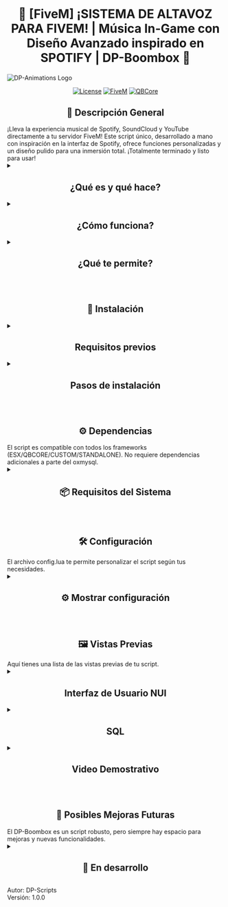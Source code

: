 <p align="center">
<h1 align="center">🎵 [FiveM] ¡SISTEMA DE ALTAVOZ PARA FIVEM! | Música In-Game con Diseño Avanzado inspirado en SPOTIFY | DP-Boombox 🎵</h1>

<img width="960" height="auto" align="center" alt="DP-Animations Logo" src="https://i.imgur.com/zQS9GoF.png" />

</p>

<div align="center">

[![License](https://img.shields.io/badge/License-MIT-blue.svg)](https://opensource.org/licenses/MIT)
[![FiveM](https://img.shields.io/badge/FiveM-Script-important)](https://fivem.net/)
[![QBCore](https://img.shields.io/badge/QBCore-Framework-success)](<[https://qbcore-framework.github.io/qb-docs/](https://github.com/qbcore-framework)>)

</div>

<h2 align="center"> 📝 Descripción General</h2>
¡Lleva la experiencia musical de Spotify, SoundCloud y YouTube directamente a tu servidor FiveM! Este script único, desarrollado a mano con inspiración en la interfaz de Spotify, ofrece funciones personalizadas y un diseño pulido para una inmersión total. ¡Totalmente terminado y listo para usar!

<details>
<summary><h2 align="center">¿Qué es y qué hace?</h2></summary>
- Permite a los jugadores reproducir música in-game con una interfaz similar a Spotify.<br>
- Incluye funciones de sincronización para que varios jugadores puedan escuchar la misma música.<br>
- Proporciona control de volumen y navegación de pistas desde el menú.<br>
- El sistema de sonido tiene un medidor de distancias, haciendo que la música suene más suave a medida que te alejas del altavoz.<br>

</details>
<details>
<summary><h2 align="center">¿Cómo funciona?</h2></summary>
- Usa la interfaz NUI para mostrar un menú de mascotas en la tienda.<br>
- Permite gestionar el estado de la mascota (salud, hambre, sed, higiene, cariño).<br>
- Las mascotas se pueden comprar en la tienda y liberar de forma permanente.<br>

</details>
<details>
<summary><h2 align="center">¿Qué te permite?</h2></summary>
✅ Interfaz estilo Spotify, SoundCloud y YouTube 🎧.<br>
✅ Reproduce música in-game 🎶.<br>
✅ Medidor de distancias para las canciones.<br>
✅ Listas compartibles.<br>
✅ Sincronización con otros jugadores 👥.<br>
✅ Control de volumen y pistas directamente desde el menú.<br>
✅ Configurador avanzado ⚙️.<br>
✅ Integración con DP-Admin para gestión de logs.<br>
✅ Optimizado para servidores RP 🎭: Sin lags y compatible con otros recursos.<br>

</details>
<br><br>
<h2 align="center"> 🚀 Instalación</h2>

<details>
<summary><h2 align="center">Requisitos previos</h2></summary>
- Servidor FiveM con cualquier framework instalado (ESX/QBCORE/CUSTOM/STANDALONE).<br>
- MySQL configurado. (oxmysql)<br>

</details>
<details>
<summary><h2 align="center">Pasos de instalación</h2></summary>
1. **Descargar el script** desde el repositorio oficial.<br>
2. **Colocar la carpeta** en tu servidor con el nombre exacto DP-Boombox.<br>
   - ⚠️ El nombre debe ser exactamente este para evitar problemas.<br>
3. **Configuración de la Base de Datos**.<br>
Abre el archivo Insert.sql.<br>
Copia y pega el contenido en tu base de datos MySQL y ejecútalo para crear la tabla de mascotas/pets.
(Asegúrate de que tu servidor tenga acceso a la base de datos configurada para mysql-async / ghmattimysql / oxmysql.).<br>
4. **DAñadir el item speaker** a tu inventario/framework. Para QB-Core, copia y pega el siguiente código en tu archivo qb-core/shared/items.lua:<br><br>
speaker = {
    name = "speaker",
    label = "Altavoz",
    weight = 0,
    type = "item",
    image = "speaker.png",
    unique = false,
    useable = true,
    shouldClose = true,
    combinable = nil,
    description = "Dispositivo de salida de audio que convierte señales eléctricas en ondas sonoras audibles. Es un componente fundamental en cualquier sistema de reproducción de sonido. En pocas palabras, es un ALTAVOZ BLUETOOTH de toda la vida..."
},
<br>
<img width="100" height="auto" align="center" alt="speaker" src="speaker.png" />

</details>
<br><br>
<h2 align="center"> ⚙️ Dependencias</h2>
El script es compatible con todos los frameworks (ESX/QBCORE/CUSTOM/STANDALONE). No requiere dependencias adicionales a parte del oxmysql.
<details>
<summary><h2 align="center"> 📦 Requisitos del Sistema</h2></summary>

| Recurso                                                                                       | Descripción         | Enlace                                                   |
| --------------------------------------------------------------------------------------------- | ------------------- | -------------------------------------------------------- |
| <img src="https://placehold.co/20x20/555555/FFFFFF?text=QB" alt="QB"> qb-core                 | Framework principal | [🔗 GitHub](https://github.com/qbcore-framework/qb-core) |
| <img src="https://placehold.co/20x20/555555/FFFFFF?text=DP" alt="DP"> PD-TextUI (recomendado) | Text UI avanzado    | [🔗 GitHub]()                                            |

</details>
<br><br>
<h2 align="center">🛠️ Configuración</h2>
El archivo config.lua te permite personalizar el script según tus necesidades.

<details>
<summary><h2 align="center">⚙️ Mostrar configuración</h2></summary>

<h3>config.lua</h3>
<img width="400" height="auto" alt="image" style="border-radius: 8px; box-shadow: 0 4px 8px rgba(0,0,0,0.1);" src="https://i.imgur.com/XNDr6BY.png" />

| Archivo        | Función Principal                                                                                        |
| -------------- | -------------------------------------------------------------------------------------------------------- |
| **config.lua** | Define las configuraciones principales del script, como los comandos, las notificaciones y los permisos. |

</details>
<br><br>
<h2 align="center"> 🖼️ Vistas Previas</h2>
Aquí tienes una lista de las vistas previas de tu script.

<details>
<p align="center">
<summary><h2 align="center">Interfaz de Usuario NUI</h2></summary>

<img width="250" height="auto" alt="image" style="border-radius: 8px; box-shadow: 0 4px 8px rgba(0,0,0,0.1);" src="![alt text](image.png)" />

<img width="250" height="auto" alt="image" style="border-radius: 8px; box-shadow: 0 4px 8px rgba(0,0,0,0.1);" src="![alt text](image-1.png)" />

<img width="350" height="auto" alt="image" style="border-radius: 8px; box-shadow: 0 4px 8px rgba(0,0,0,0.1);" src="![alt text](image-2.png)" />

<img width="350" height="auto" alt="image" style="border-radius: 8px; box-shadow: 0 4px 8px rgba(0,0,0,0.1);" src="![alt text](image-3.png)" />

<img width="350" height="auto" alt="image" style="border-radius: 8px; box-shadow: 0 4px 8px rgba(0,0,0,0.1);" src="![alt text](image-4.png)" />

</p>
</details>
<details>
<p align="center">
<summary><h2 align="center">SQL</h2></summary>

<img width="250" height="auto" alt="image" style="border-radius: 8px; box-shadow: 0 4px 8px rgba(0,0,0,0.1);" src="https://i.imgur.com/3KzPPwN.png" />

<img width="250" height="auto" alt="image" style="border-radius: 8px; box-shadow: 0 4px 8px rgba(0,0,0,0.1);" src="https://i.imgur.com/XNZB0V3.png" />

<img width="250" height="auto" alt="image" style="border-radius: 8px; box-shadow: 0 4px 8px rgba(0,0,0,0.1);" src="https://i.imgur.com/K6aXl2N.png" />

<img width="250" height="auto" alt="image" style="border-radius: 8px; box-shadow: 0 4px 8px rgba(0,0,0,0.1);" src="https://i.imgur.com/Nn4Gjcy.png" />

<img width="250" height="auto" alt="image" style="border-radius: 8px; box-shadow: 0 4px 8px rgba(0,0,0,0.1);" src="https://i.imgur.com/X9pknPD.png" />

</p>
</details>
<details>
<p align="center">
<summary><h2 align="center">Video Demostrativo</h2></summary>

<a href="https://youtu.be/Z9MF6zxNCag">
<img width="959" height="auto" alt="Video Demostrativo" style="border-radius: 8px; box-shadow: 0 4px 8px rgba(0,0,0,0.1);" src="https://i.imgur.com/zQS9GoF.png" />
</a>

</p>
</details>
<br><br>
<h2 align="center"> 🔮 Posibles Mejoras Futuras</h2>
El DP-Boombox es un script robusto, pero siempre hay espacio para mejoras y nuevas funcionalidades.

<details>
<summary><h2 align="center">🚧 En desarrollo</h2></summary>

| IDEA                            | EXPLICACIÓN                                                                        |
| ------------------------------- | ---------------------------------------------------------------------------------- |
| **Soporte de más servicios**    | Integrar más servicios de música en línea además de Spotify, SoundCloud y YouTube. |
| **Nuevas funciones de control** | Añadir más opciones de control, como el aleatorio y la repetición.                 |

</details>

Autor: DP-Scripts<br>
Versión: 1.0.0
